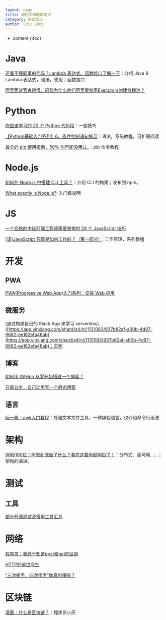 ```yaml
---
layout: page
title: 编程文档略读笔记
category: 略读笔记
author: Eric Zong
---
```


* content
{:toc}

# Java

[还看不懂同事的代码？Lambda 表达式、函数接口了解一下](https://app.yinxiang.com/shard/s4/nl/1131083/fe6f4759-2f24-40d4-91be-c42f03ed76c0)：介绍 Java 8 Lambda 表达式，语法，使用；函数接口

[阿里面试官鬼得很，问我为什么他们阿里要禁用Executors创建线程池？](https://mp.weixin.qq.com/s?__biz=MzI3NzE0NjcwMg==&mid=2650125219&idx=2&sn=fc0209d62048fd33fa9cb7534a905993&chksm=f36bae82c41c279474b0c2cc5f9f47397e76c58523cea109e1ff9675ae8e4e91b74d4542d788&scene=0&xtrack=1&key=412a298c8eb7632eb8236f7656c637ac5bd48e916bd8a4e66fc919977cf599c225f0e5c93213cf28514d0996fb49424dc48887913bfa491559054cf48312d0019f380ed8ad15ea3b0d807ac096444242&ascene=14&uin=MTY2NDYyMDYwMQ%3D%3D&devicetype=Windows+7&version=62060841&lang=zh_CN&pass_ticket=ICEPZCgxURwi5DBgKTvxocfcyWbYfTVxD8Xzlgn6grKBoTioQ9dVIUq4fyuC15l6)

# Python

[你应该学习的 20 个 Python 代码段](https://app.yinxiang.com/shard/s4/nl/1131083/1f70c70d-2287-4fa5-be67-3f88fc4ca5c2)：一些技巧

[【Python基础入门系列】6、条件控制语句练习](https://app.yinxiang.com/shard/s4/nl/1131083/86c5df72-142d-4c92-843d-2e5bc8dd4df2)：语法，系统教程，可扩展阅读

[最全的 pip 使用指南，50% 你可能没用过。](https://app.yinxiang.com/shard/s4/nl/1131083/83e1014a-9ea9-4b8a-bf7c-d8543b7a15ad)：pip 命令教程

# Node.js

[如何在 Node.js 中搭建 CLI 工具？](https://app.yinxiang.com/shard/s4/nl/1131083/4e8ed336-9f22-4902-adf4-28b5bea5ccdc)：介绍 CLI 的构建；发布到 npm。

[What exactly is Node.js?](https://www.freecodecamp.org/news/what-exactly-is-node-js-ae36e97449f5/): 入门级说明

# JS

[一个合格的中级前端工程师需要掌握的 28 个 JavaScript 技巧](https://juejin.im/post/5cef46226fb9a07eaf2b7516)

[[译]JavaScript 究竟是如何工作的？（第一部分）](https://juejin.im/post/5cef7f1be51d45777811732c): 工作原理，系列教程

# 开发

## PWA

[PWA(Progressive Web App)入门系列：安装 Web 应用](https://app.yinxiang.com/shard/s4/nl/1131083/39f97d48-2475-47c5-a248-5a8b51b94be8)

## 微服务

[通过构建自己的 Slack App 来学习 serverless]([https://app.yinxiang.com/shard/s4/nl/1131083/937b82af-a60b-4d87-9662-ee162efa48ab](https://app.yinxiang.com/shard/s4/nl/1131083/937b82af-a60b-4d87-9662-ee162efa48ab)：实例

## 博客

[如何用 GitHub 从零开始搭建一个博客？](https://mp.weixin.qq.com/s?__biz=MzAxOTcxNTIwNQ==&mid=2457916623&idx=2&sn=81e9148f0f40e234b126fee461bbe315&chksm=8cb6b125bbc1383335ba38a721c8614eefba90fa44e14746c3f7c3e98704ffce1c2a90066293&scene=0&xtrack=1&key=a48cc49b2aac2e46c3a66bd034adf954a315b9d3d832645b1b71c0a2e4598838688702ac4b1e470771dbec136ad0616f2c95d4c2a1799528bc5937358d001106f85308dd65c605fade8cbeefeeb0dfa7&ascene=14&uin=MTY2NDYyMDYwMQ%3D%3D&devicetype=Windows+7&version=62060841&lang=zh_CN&pass_ticket=ICEPZCgxURwi5DBgKTvxocfcyWbYfTVxD8Xzlgn6grKBoTioQ9dVIUq4fyuC15l6)

[只需五步，自己动手写一个静态博客](http://muxueqz.top/a-small-static-site-generator.html)

## 语言

[阮一峰 - awk入门教程](http://www.ruanyifeng.com/blog/2018/11/awk.html)：处理文本文件工具，一种编程语言，仅介绍命令行用法

# 架构

[96秒100亿！阿里到底做了什么？看完这篇你就明白了！](https://app.yinxiang.com/shard/s4/nl/1131083/b2532714-fbe8-42ac-8b35-95f4eda6115e)：分布式、高可用……；架构的演进。

# 测试

## 工具

[部分开源测试及常用工具汇总](https://app.yinxiang.com/shard/s4/nl/1131083/0515693f-7522-4de4-9f3b-7c0e9dfabf99)

# 网络

[程序员：我终于知道post和get的区别](https://mp.weixin.qq.com/s?__biz=MzI3NzE0NjcwMg==&mid=2650125199&idx=3&sn=bbbf0704d1363283e7ca53ae0e766d11&chksm=f36baeaec41c27b854cfff98cbe91a196e7785e9a45e13c1d5f7d5e4bbbfb4af4adb31c59c36&scene=0&xtrack=1&key=a48cc49b2aac2e464e3938bef88520247b27c4ca4181c48d3e5da206f8bacd3280cb312e2e9595f3339814c83e3e21e11346f3da74cabd2ef51f65521df058460c4fe26a12524c087207b2ba2cfdbb9a&ascene=14&uin=MTY2NDYyMDYwMQ%3D%3D&devicetype=Windows+7&version=62060841&lang=zh_CN&pass_ticket=ICEPZCgxURwi5DBgKTvxocfcyWbYfTVxD8Xzlgn6grKBoTioQ9dVIUq4fyuC15l6)

[HTTP的前世今生](https://coolshell.cn/articles/19840.html)

[“三次握手，四次挥手”你真的懂吗？](http://blog.jobbole.com/114633/)

# 区块链

[漫画：什么是区块链？](https://app.yinxiang.com/shard/s4/nl/1131083/2415f716-1ebc-4d7d-a14f-b102d0748287)：程序员小灰


